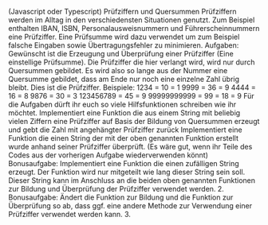 (Javascript oder Typescript) Prüfziffern und Quersummen
Prüfziffern werden im Alltag in den verschiedensten Situationen genutzt. Zum Beispiel enthalten IBAN, ISBN, Personalausweisnummern und Führerscheinnummern eine Prüfziffer.
Eine Prüfsumme wird dazu verwendet um zum Beispiel falsche Eingaben sowie Übertragungsfehler zu minimieren.
Aufgaben:
Gewünscht ist die Erzeugung und Überprüfung einer Prüfziffer (Eine einstellige Prüfsumme).
Die Prüfziffer die hier verlangt wird, wird nur durch Quersummen gebildet. Es wird also so lange aus der Nummer eine Quersumme gebildet, dass am Ende nur noch eine einzelne Zahl übrig bleibt.
Dies ist die Prüfziffer.
Beispiele:
1234 = 10 = 1
9999 = 36 = 9
4444 = 16 = 8
9876 = 30 = 3
123456789 = 45 = 9
99999999999 = 99 = 18 = 9
Für die Aufgaben dürft ihr euch so viele Hilfsfunktionen schreiben wie ihr möchtet.
Implementiert eine Funktion die aus einem String mit beliebig vielen Ziffern eine Prüfziffer auf Basis der Bildung von Quersummen erzeugt und gebt die Zahl mit angehängter Prüfziffer zurück
Implementiert eine Funktion die einen String der mit der oben genannten Funktion erstellt wurde anhand seiner Prüfziffer überprüft. (Es wäre gut, wenn ihr Teile des Codes aus der vorherigen Aufgabe wiederverwenden könnt)
Bonusaufgabe: Implementiert eine Funktion die einen zufälligen String erzeugt. Der Funktion wird nur mitgeteilt wie lang dieser String sein soll. Dieser String kann im Anschluss an die beiden oben genannten Funktionen zur Bildung und Überprüfung der Prüfziffer verwendet werden.
2. Bonusaufgabe: Ändert die Funktion zur Bildung und die Funktion zur Überprüfung so ab, dass ggf. eine andere Methode zur Verwendung einer Prüfziffer verwendet werden kann.
3. 